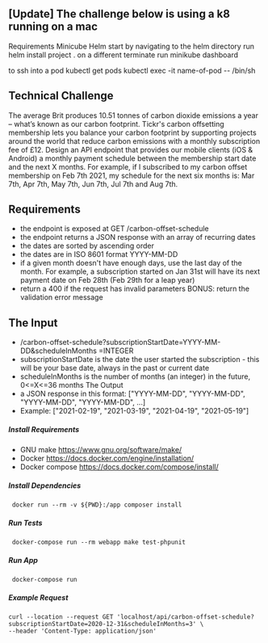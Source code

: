 ## [Update] The challenge below is using a k8 running on a mac
Requirements
Minicube
Helm
start by navigating to the helm directory 
run 
 helm install project .
 on a different terminate run minikube dashboard
 
 to ssh into a pod 
 kubectl get pods 
 kubectl exec -it name-of-pod -- /bin/sh


## Technical Challenge
The average Brit produces 10.51 tonnes of carbon dioxide emissions
a year – what’s known as our carbon footprint. Tickr's carbon
offsetting membership lets you balance your carbon footprint by
supporting projects around the world that reduce carbon emissions
with a monthly subscription fee of £12.
Design an API endpoint that provides our mobile clients (iOS &
Android) a monthly payment schedule between the membership start
date and the next X months.
For example, if I subscribed to my carbon offset membership on Feb
7th 2021, my schedule for the next six months is:
Mar 7th, Apr 7th, May 7th, Jun 7th, Jul 7th and Aug 7th.

## Requirements
* the endpoint is exposed at GET /carbon-offset-schedule
* the endpoint returns a JSON response with an array of recurring dates
* the dates are sorted by ascending order
* the dates are in ISO 8601 format YYYY-MM-DD
* if a given month doesn't have enough days, use the last day of the month.
    For example, a subscription started on Jan 31st will have its next payment
    date on Feb 28th (Feb 29th for a leap year)
* return a 400 if the request has invalid parameters
     BONUS: return the validation error message

## The Input
* /carbon-offset-schedule?subscriptionStartDate=YYYY-MM-DD&scheduleInMonths
=INTEGER
* subscriptionStartDate is the date the user started the subscription - this will be your
base date, always in the past or current date
* scheduleInMonths is the number of months (an integer) in the future, 0<=X<=36
months
The Output
* a JSON response in this format:
["YYYY-MM-DD", "YYYY-MM-DD", "YYYY-MM-DD", "YYYY-MM-DD", ...]
* Example:
["2021-02-19", "2021-03-19", "2021-04-19", "2021-05-19"]

##### Install Requirements

* GNU make https://www.gnu.org/software/make/
* Docker https://docs.docker.com/engine/installation/
* Docker compose https://docs.docker.com/compose/install/


##### Install Dependencies

```$xslt
 docker run --rm -v ${PWD}:/app composer install

```

##### Run Tests

```$xslt
 docker-compose run --rm webapp make test-phpunit 

```

##### Run App

```$xslt
 docker-compose run

```

##### Example Request

```$xslt
curl --location --request GET 'localhost/api/carbon-offset-schedule?subscriptionStartDate=2020-12-31&scheduleInMonths=3' \
--header 'Content-Type: application/json'
```


